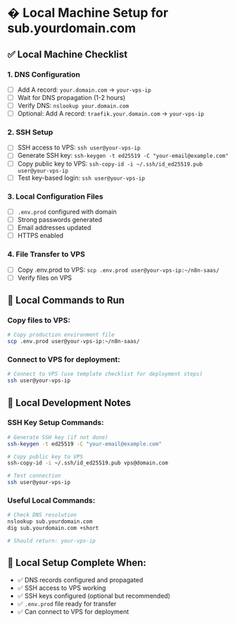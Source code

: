 # �️ Local Machine Setup for sub.yourdomain.com

## ✅ Local Machine Checklist

### 1. DNS Configuration
- [ ] Add A record: `your.domain.com` → `your-vps-ip`
- [ ] Wait for DNS propagation (1-2 hours)
- [ ] Verify DNS: `nslookup your.domain.com`
- [ ] Optional: Add A record: `traefik.your.domain.com` → `your-vps-ip`

### 2. SSH Setup
- [ ] SSH access to VPS: `ssh user@your-vps-ip`
- [ ] Generate SSH key: `ssh-keygen -t ed25519 -C "your-email@example.com"`
- [ ] Copy public key to VPS: `ssh-copy-id -i ~/.ssh/id_ed25519.pub user@your-vps-ip`
- [ ] Test key-based login: `ssh user@your-vps-ip`

### 3. Local Configuration Files
- [ ] `.env.prod` configured with domain
- [ ] Strong passwords generated  
- [ ] Email addresses updated
- [ ] HTTPS enabled

### 4. File Transfer to VPS
- [ ] Copy .env.prod to VPS: `scp .env.prod user@your-vps-ip:~/n8n-saas/`
- [ ] Verify files on VPS

## 🚀 Local Commands to Run

### Copy files to VPS:
```bash
# Copy production environment file
scp .env.prod user@your-vps-ip:~/n8n-saas/
```

### Connect to VPS for deployment:
```bash
# Connect to VPS (use template checklist for deployment steps)
ssh user@your-vps-ip
```

## 📝 Local Development Notes

### SSH Key Setup Commands:
```bash
# Generate SSH key (if not done)
ssh-keygen -t ed25519 -C "your-email@example.com"

# Copy public key to VPS
ssh-copy-id -i ~/.ssh/id_ed25519.pub vps@domain.com

# Test connection
ssh user@your-vps-ip
```

### Useful Local Commands:
```bash
# Check DNS resolution
nslookup sub.yourdomain.com
dig sub.yourdomain.com +short

# Should return: your-vps-ip
```

## 🎯 Local Setup Complete When:

- ✅ DNS records configured and propagated
- ✅ SSH access to VPS working
- ✅ SSH keys configured (optional but recommended)
- ✅ `.env.prod` file ready for transfer
- ✅ Can connect to VPS for deployment
